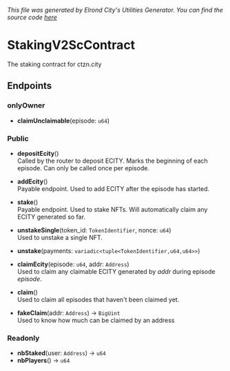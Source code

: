 *This file was generated by Elrond City's Utilities Generator. You can find the source code [here](https://github.com/ElrondCity/UtilitiesGenerator/)*  
# StakingV2ScContract

The staking contract for ctzn.city
## Endpoints

### onlyOwner
- **claimUnclaimable**(episode: `u64`)

### Public
- **depositEcity**()  
    Called by the router to deposit ECITY. Marks the beginning of each episode. Can only be called once per episode.  

- **addEcity**()  
    Payable endpoint. Used to add ECITY after the episode has started.

- **stake**()  
    Payable endpoint. Used to stake NFTs. Will automatically claim any ECITY generated so far.  

- **unstakeSingle**(token_id: `TokenIdentifier`, nonce: `u64`)  
    Used to unstake a single NFT.  

- **unstake**(payments: `variadic<tuple<TokenIdentifier,u64,u64>>`)

- **claimEcity**(episode: `u64`, addr: `Address`)  
    Used to claim any claimable ECITY generated by *addr* during episode *episode*.  

- **claim**()  
    Used to claim all episodes that haven't been claimed yet.  

- **fakeClaim**(addr: `Address`) -> `BigUint`  
    Used to know how much can be claimed by an address  

### Readonly
- **nbStaked**(user: `Address`) -> `u64`  
- **nbPlayers**() -> `u64`  

